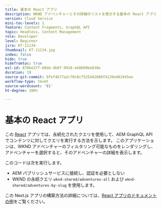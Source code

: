 ```yaml
---
title: 基本の React アプリ
description: WKND アドベンチャーとその詳細のリストを表示する基本の React アプリ
version: Cloud Service
mini-toc-levels: 1
feature: Content Fragments, GraphQL API
topic: Headless, Content Management
role: Developer
level: Beginner
jira: KT-11134
thumbnail: KT-11134.jpg
index: false
hide: true
hidefromtoc: true
exl-id: 870be37f-68bb-4b0f-9918-e68b09be830e
duration: 19
source-git-commit: 9fef4b77a2c70c8cf525d42686f4120e481945ee
workflow-type: tm+mt
source-wordcount: '91'
ht-degree: 100%

---
```


# 基本の React アプリ

この [React](https://reactjs.org/) アプリでは、永続化されたクエリを使用して、AEM GraphQL API でコンテンツに対してクエリを実行する方法を示します。  このアプリケーションは、WKND アドベンチャーのフィルタリング可能なものをレンダリングし、アドベンチャーを選択すると、そのアドベンチャーの詳細を表示します。

このコードは次を実行します。

+ AEM パブリッシュサービスに接続し、認証を必要としない
+ WKND の永続クエリ `wknd-shared/adventures-all` および `wknd-shared/adventures-by-slug` を使用します。

この Next.js アプリの構築方法の詳細については、[React アプリのドキュメントの例](../example-apps/react-app.md)をご覧ください。
